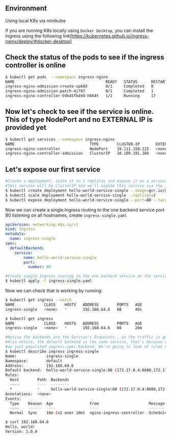## Environment

Using local K8s via minikube 

If you are running K8s locally using `Docker Desktop`, you can install the ingress using the following link[https://kubernetes.github.io/ingress-nginx/deploy/#docker-desktop]

## Check the status of the pods to see if the ingress controller is online

```bash
$ kubectl get pods  --namespace ingress-nginx
NAME                                        READY   STATUS      RESTARTS   AGE
ingress-nginx-admission-create-sp68d        0/1     Completed   0          55d
ingress-nginx-admission-patch-4j767         0/1     Completed   1          55d
ingress-nginx-controller-59b45fb494-h664t   1/1     Running     17         55d
```

## Now let's check to see if the service is online. This of type NodePort and no EXTERNAL IP is provided yet 

```bash
$ kubectl get services --namespace ingress-nginx
NAME                                 TYPE        CLUSTER-IP       EXTERNAL-IP   PORT(S)                      AGE
ingress-nginx-controller             NodePort    10.111.158.122   <none>        80:32044/TCP,443:30669/TCP   55d
ingress-nginx-controller-admission   ClusterIP   10.109.191.104   <none>        443/TCP                      55d
```

## Let's expose our first service

```bash
#Create a deployment, scale it to 2 replicas and expose it as a service
#This service will be ClusterIP and we'll expose this service via the Ingress
$ kubectl create deployment hello-world-service-single --image=gcr.io/google-samples/hello-app:1.0
$ kubectl scale deployment hello-world-service-single --replicas=2
$ kubectl expose deployment hello-world-service-single --port=80 --target-port=8080 --type=ClusterIP
```

Now we can create a single Ingress routing to the one backend service port 80 listening on all hostnames, create `ingress-single.yaml`

```yml
apiVersion: networking.k8s.io/v1
kind: Ingress 
metadata:
  name: ingress-single
spec:
  defaultBackend:
    service:
        name: hello-world-service-single
        port:
          number: 80
```

```bash
#Create single Ingress routing to the one backend service on the service port 80 listening on all hostnames
$ kubectl apply -f ingress-single.yaml
```

Now we can check that is working by running:

```bash
$ kubectl get ingress --watch
NAME             CLASS    HOSTS   ADDRESS        PORTS   AGE
ingress-single   <none>   *       192.168.64.6   80      40s
```

```bash
$ kubectl get ingress
NAME             CLASS    HOSTS   ADDRESS        PORTS   AGE
ingress-single   <none>   *       192.168.64.6   80      20m
```

```bash
#Notice the backends are the Service's Endpoints...so the traffic is going straight from the Ingress Controller to the Pod cutting out the kube-proxy hop.
#Also notice, the default backend is the same service, that's because we didn't define any rules and
#we just populated ingress.spec.backend. We're going to look at rules next...
$ kubectl describe ingress ingress-single
Name:             ingress-single
Namespace:        default
Address:          192.168.64.6
Default backend:  hello-world-service-single:80 (172.17.0.4:8080,172.17.0.5:8080)
Rules:
  Host        Path  Backends
  ----        ----  --------
  *           *     hello-world-service-single:80 (172.17.0.4:8080,172.17.0.5:8080)
Annotations:  <none>
Events:
  Type    Reason  Age                From                      Message
  ----    ------  ----               ----                      -------
  Normal  Sync    16m (x2 over 16m)  nginx-ingress-controller  Scheduled for sync
```

```bash
$ curl 192.168.64.6
Hello, world!
Version: 1.0.0
```
